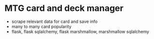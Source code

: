 # MTG card and deck manager
- scrape relevant data for card and save info
- many to many card popularity
- flask, flask sqlalchemy, flask marshmallow, marshmallow sqlalchemy